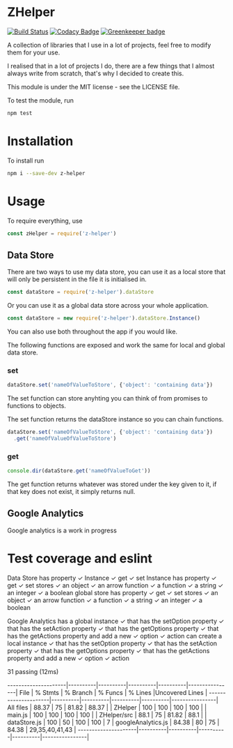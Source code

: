 # ZHelper
[![Build Status](https://travis-ci.org/imzacm/ZHelper.svg?branch=master)](https://travis-ci.org/imzacm/ZHelper)
[![Codacy Badge](https://api.codacy.com/project/badge/Grade/abffabe2539a4cb28428f98fae38ea2f)](https://www.codacy.com/app/imzacm/ZHelper?utm_source=github.com&amp;utm_medium=referral&amp;utm_content=imzacm/ZHelper&amp;utm_campaign=Badge_Grade)
[![Greenkeeper badge](https://badges.greenkeeper.io/imzacm/ZHelper.svg)](https://greenkeeper.io/)

A collection of libraries that I use in a lot of projects, feel free to modify them for your use.

I realised that in a lot of projects I do, there are a few things that I almost always write from scratch, that's why I decided to create this.

This module is under the MIT license - see the LICENSE file.

To test the module, run
```js
npm test
```

# Installation
To install run
```sh
npm i --save-dev z-helper
```

# Usage
To require everything, use
```js
const zHelper = require('z-helper')
```

## Data Store
There are two ways to use my data store, you can use it as a local store that will only be persistent in the file it is initialised in.
```js
const dataStore = require('z-helper').dataStore
```

Or you can use it as a global data store across your whole application.
```js
const dataStore = new require('z-helper').dataStore.Instance()
```

You can also use both throughout the app if you would like.

The following functions are exposed and work the same for local and global data store.

### set
```js
dataStore.set('nameOfValueToStore', {'object': 'containing data'})
```

The set function can store anyhting you can think of from promises to functions to objects.

The set function returns the dataStore instance so you can chain functions.
```js
dataStore.set('nameOfValueToStore', {'object': 'containing data'})
  .get('nameOfValueOfValueToStore')
```

### get
```js
console.dir(dataStore.get('nameOfValueToGet'))
```

The get function returns whatever was stored under the key given to it, if that key does not exist, it simply returns null.

## Google Analytics
Google analytics is a work in progress

# Test coverage and eslint


  Data Store
    has property
      ✓ Instance
      ✓ get
      ✓ set
    Instance
      has property
        ✓ get
        ✓ set
      stores
        ✓ an object
        ✓ an arrow function
        ✓ a function
        ✓ a string
        ✓ an integer
        ✓ a boolean
    global store
      has property
        ✓ get
        ✓ set
      stores
        ✓ an object
        ✓ an arrow function
        ✓ a function
        ✓ a string
        ✓ an integer
        ✓ a boolean

  Google Analytics
    has a global instance
      ✓ that has the setOption property
      ✓ that has the setAction property
      ✓ that has the getOptions property
      ✓ that has the getActions property
      and add a new
        ✓ option
        ✓ action
    can create a local instance
      ✓ that has the setOption property
      ✓ that has the setAction property
      ✓ that has the getOptions property
      ✓ that has the getActions property
      and add a new
        ✓ option
        ✓ action


  31 passing (12ms)

---------------------|----------|----------|----------|----------|----------------|
File                 |  % Stmts | % Branch |  % Funcs |  % Lines |Uncovered Lines |
---------------------|----------|----------|----------|----------|----------------|
All files            |    88.37 |       75 |    81.82 |    88.37 |                |
 ZHelper             |      100 |      100 |      100 |      100 |                |
  main.js            |      100 |      100 |      100 |      100 |                |
 ZHelper/src         |     88.1 |       75 |    81.82 |     88.1 |                |
  dataStore.js       |      100 |       50 |      100 |      100 |              7 |
  googleAnalytics.js |    84.38 |       80 |       75 |    84.38 | 29,35,40,41,43 |
---------------------|----------|----------|----------|----------|----------------|
